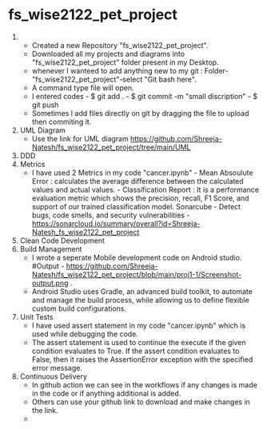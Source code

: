 # fs_wise2122_pet_project
1. - Created a new Repository "fs_wise2122_pet_project".
   - Downloaded all my projects and diagrams into "fs_wise2122_pet_project" folder present in my Desktop.
   - whenever I wanteed to add anything new to my git : Folder-"fs_wise2122_pet_project"-select "Git bash here".
   - A command type file will open. 
   - I entered codes - $ git add .
                    - $ git commit -m "small discription"
                    - $ git push
   - Sometimes I add files directly on git by dragging the file to upload then commiting it.
2. UML Diagram
   - Use the link for UML diagram https://github.com/Shreeja-Natesh/fs_wise2122_pet_project/tree/main/UML
3. DDD
4. Metrics
   - I have used 2 Metrics in my code "cancer.ipynb"
                     - Mean Absoulute Error : calculates the average difference between the calculated values and actual values.
                     - Classification Report : It is a performance evaluation metric which shows the precision, recall, F1 Score, and support of our trained classification model.
   Sonarcube -  Detect bugs, code smells, and security vulnerabilities
             -  https://sonarcloud.io/summary/overall?id=Shreeja-Natesh_fs_wise2122_pet_project
5. Clean Code Development
6. Build Management
   - I wrote a seperate Mobile development code on Android studio.
    #Output - https://github.com/Shreeja-Natesh/fs_wise2122_pet_project/blob/main/proj1-1/Screenshot-output.png .
   - Android Studio uses Gradle, an advanced build toolkit, to automate and manage the build process, while allowing us to define flexible custom build configurations.
7. Unit Tests
   - I have used assert statement in my code "cancer.ipynb" which is used while debugging the code.
   - The assert statement is used to continue the execute if the given condition evaluates to True. If the assert condition evaluates to False, then it raises the AssertionError   exception with the specified error message.
8. Continuous Delivery 
   - In github action we can see in the workflows if any changes is made in the code or if anything additional is added.
   - Others can use your github link to download and make changes in the link.
   - 
